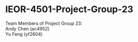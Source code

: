 # IEOR-4501-Project-Group-23
Team Members of Project Group 23:   
Andy Chen (ac4952)   
Yu Feng (yf2604)
